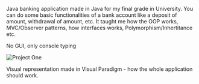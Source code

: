 Java banking application made in Java for my final grade in University.  You can do some basic functionalities of a bank account like a deposit of amount, withdrawal of amount, etc.
It taught me how the OOP works, MVC/Observer patterns, how interfaces works, Polymorphism/Inhertitance etc.

No GUI, only console typing














![Project One](https://github.com/MaccSob/Bank-Project/assets/99293752/84c82b17-1c2c-463e-9274-48e70176ad81)

















Visual representation made in  Visual Paradigm - how the whole application should work. 
